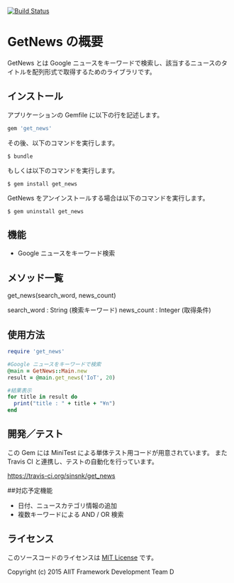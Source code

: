 [![Build Status](https://travis-ci.org/sinsnk/get_news.svg?branch=master)](https://travis-ci.org/sinsnk/get_news)
# GetNews の概要

GetNews とは Google ニュースをキーワードで検索し、該当するニュースのタイトルを配列形式で取得するためのライブラリです。


## インストール

アプリケーションの Gemfile に以下の行を記述します。


```ruby
gem 'get_news'
```

その後、以下のコマンドを実行します。

    $ bundle

もしくは以下のコマンドを実行します。

    $ gem install get_news

GetNews をアンインストールする場合は以下のコマンドを実行します。

    $ gem uninstall get_news


## 機能
* Google ニュースをキーワード検索

## メソッド一覧

get_news(search_word, news_count)

search_word : String (検索キーワード)
news_count : Integer (取得条件)


## 使用方法

```ruby
require 'get_news'

#Google ニュースをキーワードで検索
@main = GetNews::Main.new
result = @main.get_news('IoT', 20)

#結果表示
for title in result do
  print("title : " + title + "¥n")
end

```

## 開発／テスト

この Gem には MiniTest による単体テスト用コードが用意されています。
また Travis CI と連携し、テストの自動化を行っています。

https://travis-ci.org/sinsnk/get_news


##対応予定機能

* 日付、ニュースカテゴリ情報の追加
* 複数キーワードによる AND / OR 検索


## ライセンス

このソースコードのライセンスは [MIT License](http://opensource.org/licenses/MIT) です。

Copyright (c) 2015 AIIT Framework Development Team D

